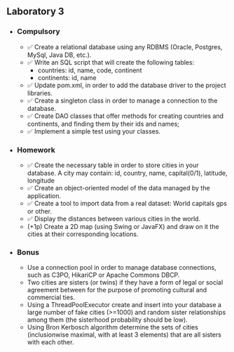 <h2> Laboratory 3 </h2>
<ul>
  <li> <h3> Compulsory </h3> 
    <ul>
      <li> &#9989; Create a relational database using any RDBMS (Oracle, Postgres, MySql, Java DB, etc.). </li> 
      <li> &#9989; Write an SQL script that will create the following tables:
	<ul>
		<li> countries: id, name, code, continent </li>
		<li> continents: id, name </li>
	</ul>
      </li> 
      <li> &#9989; Update pom.xml, in order to add the database driver to the project libraries. </li> 
      <li> &#9989; Create a singleton class in order to manage a connection to the database. </li> 
      <li> &#9989; Create DAO classes that offer methods for creating countries and continents, and finding them by their ids and names; </li>
      <li> &#9989; Implement a simple test using your classes. </li>  
   </ul>
  </li>
  <li> <h3> Homework </h3> 
     <ul>
      <li> &#9989; Create the necessary table in order to store cities in your database. A city may contain: id, country, name, capital(0/1), latitude, longitude </li> 
      <li> &#9989; Create an object-oriented model of the data managed by the application. </li> 
      <li> &#9989; Create a tool to import data from a real dataset: World capitals gps or other. </li> 
      <li> &#9989; Display the distances between various cities in the world. </li> 
      <li> (+1p) Create a 2D map (using Swing or JavaFX) and draw on it the cities at their corresponding locations. </li> 
    </ul>
  </li>
  <li> <h3> Bonus </h3> 
    <ul>
      <li> Use a connection pool in order to manage database connections, such as C3PO, HikariCP or Apache Commons DBCP. </li> 
      <li> Two cities are sisters (or twins) if they have a form of legal or social agreement between for the purpose of promoting cultural and commercial ties. </li> 
      <li> Using a ThreadPoolExecutor create and insert into your database a large number of fake cities (>=1000) and random sister relationships among them (the sisterhood probability should be low). </li> 
      <li> Using Bron Kerbosch algorithm determine the sets of cities (inclusionwise maximal, with at least 3 elements) that are all sisters with each other. </li> 
    </ul>
  </li>
 </ul>
